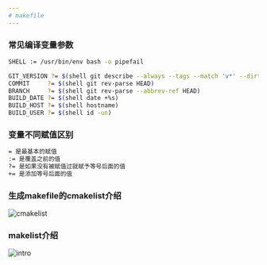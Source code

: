 ```yaml
---
# makefile
---
```


### 常见编译变量参数

```bash
SHELL := /usr/bin/env bash -o pipefail

GIT_VERSION ?= $(shell git describe --always --tags --match 'v*' --dirty)
COMMIT     ?= $(shell git rev-parse HEAD)
BRANCH     ?= $(shell git rev-parse --abbrev-ref HEAD)
BUILD_DATE ?= $(shell date +%s)
BUILD_HOST ?= $(shell hostname)
BUILD_USER ?= $(shell id -un)
```

### 变量不同赋值区别

```bash
= 是最基本的赋值
:= 是覆盖之前的值
?= 是如果没有被赋值过就赋予等号后面的值
+= 是添加等号后面的值
```

### 生成makefile的cmakelist介绍

![cmakelist](/webp/makefile/cmakelist.webp)

### makelist介绍

![intro](/webp/makefile/intro.webp)
